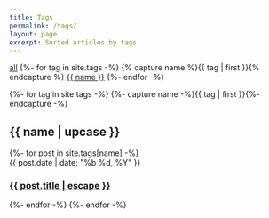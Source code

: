 ```yaml
---
title: Tags
permalink: /tags/
layout: page
excerpt: Sorted articles by tags.
---
```


<div class="archive-tags">
  <a class="tag-item" href="#">all</a>
  {%- for tag in site.tags -%} 
    {% capture name %}{{ tag | first }}{% endcapture %}
    <a class="tag-item" href="#{{name}}">{{ name }}</a> 
  {%- endfor -%}
</div>

{%- for tag in site.tags -%}
  {%- capture name -%}{{ tag | first }}{%- endcapture -%}
  <h2 id="{{ name }}">{{ name | upcase }}</h2>
  {%- for post in site.tags[name] -%}
    <article class="post-item" id="results-container">
      <span class="post-item-date">{{ post.date | date: "%b %d, %Y" }}</span>
      <h3 class="post-item-title">
        <a href="{{ post.url }}">{{ post.title | escape }}</a>
      </h3> 
    </article>
  {%- endfor -%}
{%- endfor -%}